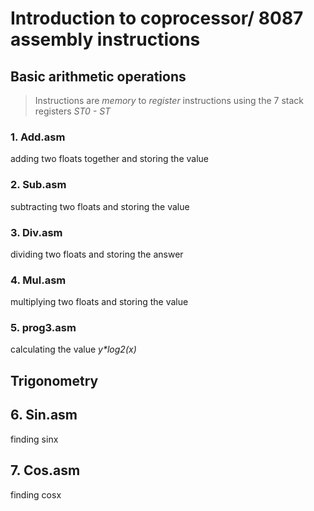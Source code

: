 # Introduction to coprocessor/ 8087 assembly instructions

## Basic arithmetic operations

> Instructions are  _memory_ to _register_ instructions using the 7 stack registers _ST0 - ST_ 
### 1. Add.asm
adding two floats together and storing the value 

### 2. Sub.asm
subtracting two floats and storing the value

### 3. Div.asm
dividing two floats and storing the answer

### 4. Mul.asm
multiplying two floats and storing the value

### 5. prog3.asm
calculating the value _y*log2(x)_

## Trigonometry

## 6. Sin.asm
finding sinx

## 7. Cos.asm
finding cosx


